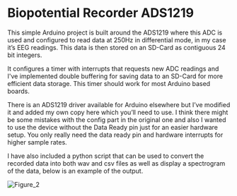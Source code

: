 # Biopotential Recorder ADS1219

This simple Arduino project is built around the ADS1219 where this ADC is used and configured to read data at 250Hz in differential mode, in my case it’s EEG readings. This data is then stored on an SD-Card as contiguous 24 bit integers.

It configures a timer with interrupts that requests new ADC readings and I've implemented double buffering for saving data to an SD-Card for more efficient data storage. This timer should work for most Arduino based boards.


There is an ADS1219 driver available for Arduino elsewhere but I’ve modified it and added my own copy here which you’ll need to use. I think there might be some mistakes with the config part in the original one and also I wanted to use the device without the Data Ready pin just for an easier hardware setup. You only really need the data ready pin and hardware interrupts for higher sample rates.

I have also included a python script that can be used to convert the recorded data into both wav and csv files as well as display a spectrogram of the data, below is an example of the output.

![Figure_2](https://github.com/jabituyaben/Biopotential-Recorder-ADS1219/assets/74158243/f0326b23-cd38-4a77-8dde-1026ea4b1138)
